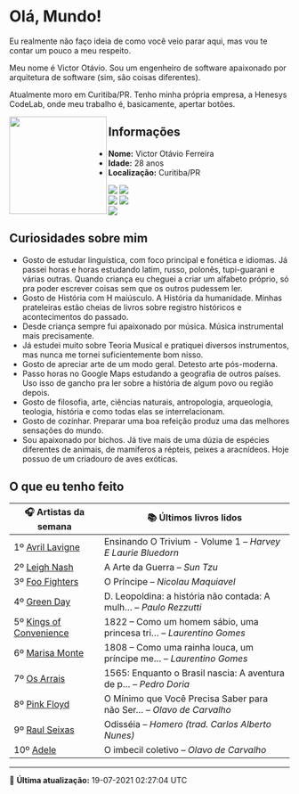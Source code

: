 # Olá, Mundo!

Eu realmente não faço ideia de como você veio parar aqui, mas vou te contar um pouco a meu respeito.

Meu nome é Victor Otávio. Sou um engenheiro de software apaixonado por arquitetura de software (sim, são coisas diferentes).

Atualmente moro em Curitiba/PR. Tenho minha própria empresa, a Henesys CodeLab, onde meu trabalho é, basicamente, apertar botões.

<img align="left" src="https://github.com/vctrtvfrrr/vctrtvfrrr/raw/master/octocat.png" alt="" width="175" />

## Informações

- **Nome:** Victor Otávio Ferreira
- **Idade:** 28 anos
- **Localização:** Curitiba/PR

[![](https://img.shields.io/badge/LinkedIn-victorotavio-blue)](https://www.linkedin.com/in/victorotavio/) [![](https://img.shields.io/badge/Twitter-@vctrtvfrrr-blue)](https://twitter.com/vctrtvfrrr)  
[![](https://img.shields.io/badge/GitHub-vctrtvfrrr-24292e)](https://github.com/vctrtvfrrr) [![](https://img.shields.io/badge/GitLab-vctrtvfrrr-ec5d16)](https://gitlab.com/vctrtvfrrr)  
[![](https://img.shields.io/badge/Email-victor@otavioferreira.com.br-red)](mailto:victor@otavioferreira.com.br)  

## Curiosidades sobre mim

-   Gosto de estudar linguística, com foco principal e fonética e idiomas. Já passei horas e horas estudando latim, russo, polonês, tupi-guarani e várias outras. Quando criança eu cheguei a criar um alfabeto próprio, só pra poder escrever coisas sem que os outros pudessem ler.
-   Gosto de História com H maiúsculo. A História da humanidade. Minhas prateleiras estão cheias de livros sobre registro históricos e acontecimentos do passado.
-   Desde criança sempre fui apaixonado por música. Música instrumental mais precisamente.
-   Já estudei muito sobre Teoria Musical e pratiquei diversos instrumentos, mas nunca me tornei suficientemente bom nisso.
-   Gosto de apreciar arte de um modo geral. Detesto arte pós-moderna.
-   Passo horas no Google Maps estudando a geografia de outros países. Uso isso de gancho pra ler sobre a história de algum povo ou região depois.
-   Gosto de filosofia, arte, ciências naturais, antropologia, arqueologia, teologia, história e como todas elas se interrelacionam.
-   Gosto de cozinhar. Preparar uma boa refeição produz uma das melhores sensações do mundo.
-   Sou apaixonado por bichos. Já tive mais de uma dúzia de espécies diferentes de animais, de mamiferos a répteis, peixes a aracnídeos. Hoje possuo de um criadouro de aves exóticas.


## O que eu tenho feito

|                           🎧 Artistas da semana                           |                      📚 Últimos livros lidos                      |
|---------------------------------------------------------------------------|-------------------------------------------------------------------|
| 1º [Avril Lavigne](https://www.last.fm/music/Avril+Lavigne)               | Ensinando O Trivium - Volume 1	–	_Harvey E Laurie Bluedorn_         |
| 2º [Leigh Nash](https://www.last.fm/music/Leigh+Nash)                     | A Arte da Guerra	–	_Sun Tzu_                                        |
| 3º [Foo Fighters](https://www.last.fm/music/Foo+Fighters)                 | O Príncipe	–	_Nicolau Maquiavel_                                    |
| 4º [Green Day](https://www.last.fm/music/Green+Day)                       | D. Leopoldina: a história não contada: A mulh…	–	_Paulo Rezzutti_   |
| 5º [Kings of Convenience](https://www.last.fm/music/Kings+of+Convenience) | 1822 – Como um homem sábio, uma princesa tri…	–	_Laurentino Gomes_  |
| 6º [Marisa Monte](https://www.last.fm/music/Marisa+Monte)                 | 1808 – Como uma rainha louca, um príncipe me…	–	_Laurentino Gomes_  |
| 7º [Os Arrais](https://www.last.fm/music/Os+Arrais)                       | 1565: Enquanto o Brasil nascia: A aventura de p…	–	_Pedro Doria_    |
| 8º [Pink Floyd](https://www.last.fm/music/Pink+Floyd)                     | O Mínimo que Você Precisa Saber para não Ser…	–	_Olavo de Carvalho_ |
| 9º [Raul Seixas](https://www.last.fm/music/Raul+Seixas)                   | Odisséia	–	_Homero (trad. Carlos Alberto Nunes)_                    |
| 10º [Adele](https://www.last.fm/music/Adele)                              | O imbecil coletivo	–	_Olavo de Carvalho_                            |


---

🚀 **Última atualização:** 19-07-2021 02:27:04 UTC